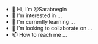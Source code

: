 - 👋 Hi, I’m @Sarabnegin
- 👀 I’m interested in ...
- 🌱 I’m currently learning ...
- 💞️ I’m looking to collaborate on ...
- 📫 How to reach me ...

<!---
Sarabnegin/Sarabnegin is a ✨ special ✨ repository because its `README.md` (this file) appears on your GitHub profile.
You can click the Preview link to take a look at your changes.
--->
